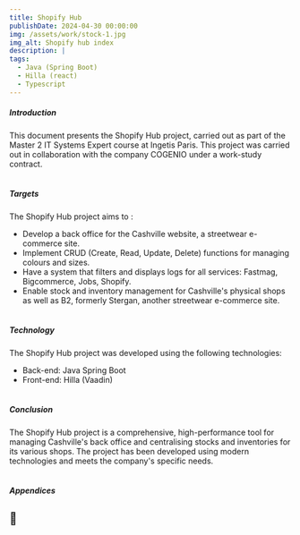 ```yaml
---
title: Shopify Hub
publishDate: 2024-04-30 00:00:00
img: /assets/work/stock-1.jpg
img_alt: Shopify hub index
description: |
tags:
  - Java (Spring Boot)
  - Hilla (react)
  - Typescript
---
```


##### Introduction
This document presents the Shopify Hub project, carried out as part of the Master 2 IT Systems Expert course at Ingetis Paris. This project was carried out in collaboration with the company COGENIO under a work-study contract.
<br><br>

##### Targets
The Shopify Hub project aims to :
- Develop a back office for the Cashville website, a streetwear e-commerce site.
- Implement CRUD (Create, Read, Update, Delete) functions for managing colours and sizes.
- Have a system that filters and displays logs for all services: Fastmag, Bigcommerce, Jobs, Shopify.
- Enable stock and inventory management for Cashville's physical shops as well as B2, formerly Stergan, another streetwear e-commerce site.
<br><br>

##### Technology
The Shopify Hub project was developed using the following technologies:
- Back-end: Java Spring Boot
- Front-end: Hilla (Vaadin)
<br><br>

##### Conclusion
The Shopify Hub project is a comprehensive, high-performance tool for managing Cashville's back office and centralising stocks and inventories for its various shops. The project has been developed using modern technologies and meets the company's specific needs.
<br><br>

##### Appendices
## 🚧